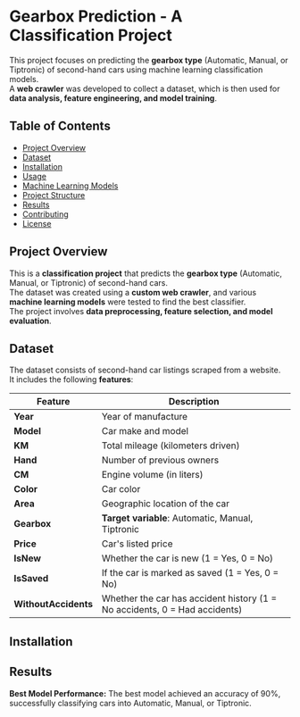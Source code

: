 # Gearbox Prediction - A Classification Project

This project focuses on predicting the **gearbox type** (Automatic, Manual, or Tiptronic) of second-hand cars using machine learning classification models.  
A **web crawler** was developed to collect a dataset, which is then used for **data analysis, feature engineering, and model training**.

## Table of Contents

- [Project Overview](#project-overview)
- [Dataset](#dataset)
- [Installation](#installation)
- [Usage](#usage)
- [Machine Learning Models](#machine-learning-models)
- [Project Structure](#project-structure)
- [Results](#results)
- [Contributing](#contributing)
- [License](#license)

## Project Overview

This is a **classification project** that predicts the **gearbox type** (Automatic, Manual, or Tiptronic) of second-hand cars.  
The dataset was created using a **custom web crawler**, and various **machine learning models** were tested to find the best classifier.  
The project involves **data preprocessing, feature selection, and model evaluation**.

## Dataset

The dataset consists of second-hand car listings scraped from a website.  
It includes the following **features**:

| Feature        | Description                                       |
|---------------|---------------------------------------------------|
| **Year**      | Year of manufacture                              |
| **Model**     | Car make and model                               |
| **KM**        | Total mileage (kilometers driven)                |
| **Hand**      | Number of previous owners                        |
| **CM**        | Engine volume (in liters)                        |
| **Color**     | Car color                                        |
| **Area**      | Geographic location of the car                   |
| **Gearbox**   | **Target variable**: Automatic, Manual, Tiptronic |
| **Price**     | Car's listed price                               |
| **IsNew**     | Whether the car is new (1 = Yes, 0 = No)         |
| **IsSaved**   | If the car is marked as saved (1 = Yes, 0 = No)  |
| **WithoutAccidents** | Whether the car has accident history (1 = No accidents, 0 = Had accidents) |

## Installation

## Results

**Best Model Performance:**
The best model achieved an accuracy of 90%, successfully classifying cars into Automatic, Manual, or Tiptronic.
